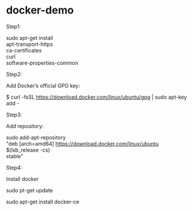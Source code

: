 # docker-demo

Step1:

sudo apt-get install \
    apt-transport-https \
    ca-certificates \
    curl \
    software-properties-common
    
    
Step2:

Add Docker’s official GPG key:

$ curl -fsSL https://download.docker.com/linux/ubuntu/gpg | sudo apt-key add -


Step3:

Add repository:


sudo add-apt-repository \
   "deb [arch=amd64] https://download.docker.com/linux/ubuntu \
   $(lsb_release -cs) \
   stable"
   
 
Step4:

Install docker 

sudo pt-get update

sudo apt-get install docker-ce

